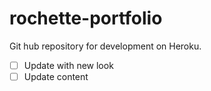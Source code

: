 rochette-portfolio
==================
Git hub repository for development on Heroku.  

- [ ] Update with new look
- [ ] Update content

